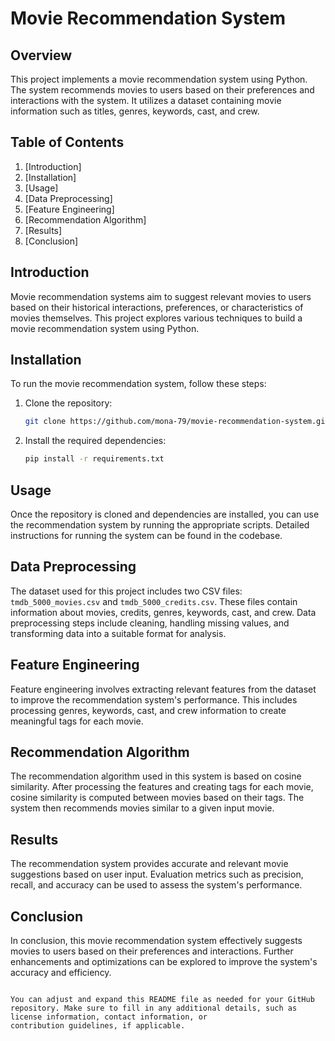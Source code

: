 
# Movie Recommendation System

## Overview

This project implements a movie recommendation system using Python. The system recommends movies to users based on their preferences and interactions with the system. It utilizes a dataset containing movie information such as titles, genres, keywords, cast, and crew.

## Table of Contents

1. [Introduction]
2. [Installation]
3. [Usage]
4. [Data Preprocessing]
5. [Feature Engineering]
6. [Recommendation Algorithm]
7. [Results]
8. [Conclusion]

## Introduction

Movie recommendation systems aim to suggest relevant movies to users based on their historical interactions, preferences, or characteristics of movies themselves. This project explores 
various techniques to build a movie recommendation system using Python.

## Installation

To run the movie recommendation system, follow these steps:

1. Clone the repository:

   ```bash
   git clone https://github.com/mona-79/movie-recommendation-system.git
   ```

2. Install the required dependencies:

   ```bash
   pip install -r requirements.txt
   ```

## Usage

Once the repository is cloned and dependencies are installed, you can use the recommendation system by running the appropriate scripts. Detailed instructions for running the system can be
found in the codebase.

## Data Preprocessing

The dataset used for this project includes two CSV files: `tmdb_5000_movies.csv` and `tmdb_5000_credits.csv`. These files contain information about movies, credits, genres, keywords, cast,
and crew. Data preprocessing steps include cleaning, handling missing values, and transforming data into a suitable format for analysis.

## Feature Engineering

Feature engineering involves extracting relevant features from the dataset to improve the recommendation system's performance. This includes processing genres, keywords, cast, and crew 
information to create meaningful tags for each movie.

## Recommendation Algorithm

The recommendation algorithm used in this system is based on cosine similarity. After processing the features and creating tags for each movie, cosine similarity is computed between
movies based on their tags. The system then recommends movies similar to a given input movie.

## Results

The recommendation system provides accurate and relevant movie suggestions based on user input. Evaluation metrics such as precision, recall, and accuracy can be used to assess the 
system's performance.

## Conclusion

In conclusion, this movie recommendation system effectively suggests movies to users based on their preferences and interactions. Further enhancements and optimizations can be explored to
improve the system's accuracy and efficiency.

```

You can adjust and expand this README file as needed for your GitHub repository. Make sure to fill in any additional details, such as license information, contact information, or
contribution guidelines, if applicable.
